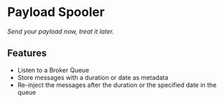 # Payload Spooler

_Send your payload now, treat it later._

## Features

- Listen to a Broker Queue
- Store messages with a duration or date as metadata
- Re-inject the messages after the duration or the specified date in the queue
